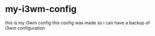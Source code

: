 # my-i3wm-config
this is my i3wm config 
this config was made so i can have a backup of i3wm configuration
